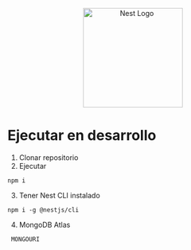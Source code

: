 <p align="center">
  <a href="http://nestjs.com/" target="blank"><img src="https://nestjs.com/img/logo-small.svg" width="200" alt="Nest Logo" /></a>
</p>

[circleci-image]: https://img.shields.io/circleci/build/github/nestjs/nest/master?token=abc123def456
[circleci-url]: https://circleci.com/gh/nestjs/nest

# Ejecutar en desarrollo

1. Clonar repositorio
2. Ejecutar
```
npm i
```

3. Tener Nest CLI instalado
```
npm i -g @nestjs/cli
```

4. MongoDB Atlas
```
 MONGOURI
```